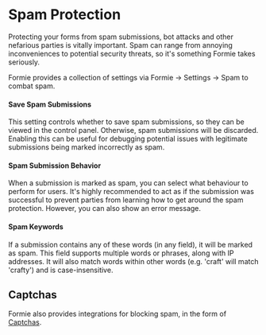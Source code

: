 # Spam Protection
Protecting your forms from spam submissions, bot attacks and other nefarious parties is vitally important. Spam can range from annoying inconveniences to potential security threats, so it's something Formie takes seriously.

Formie provides a collection of settings via Formie → Settings → Spam to combat spam.

#### Save Spam Submissions
This setting controls whether to save spam submissions, so they can be viewed in the control panel. Otherwise, spam submissions will be discarded. Enabling this can be useful for debugging potential issues with legitimate submissions being marked incorrectly as spam.

#### Spam Submission Behavior
When a submission is marked as spam, you can select what behaviour to perform for users. It's highly recommended to act as if the submission was successful to prevent parties from learning how to get around the spam protection. However, you can also show an error message.

#### Spam Keywords
If a submission contains any of these words (in any field), it will be marked as spam. This field supports multiple words or phrases, along with IP addresses. It will also match words within other words (e.g. 'craft' will match 'crafty') and is case-insensitive.

## Captchas
Formie also provides integrations for blocking spam, in the form of [Captchas](docs:integrations/captchas).
